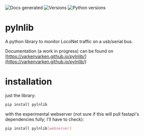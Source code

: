 ![Docs generated](https://github.com/varkenvarken/pylnlib/actions/workflows/black.yml/badge.svg)
![Versions](https://img.shields.io/pypi/v/pylnlib)
![Python versions](https://img.shields.io/pypi/pyversions/pylnlib)

# pylnlib
A python library to monitor LocoNet traffic on a usb/serial bus.

Documentation (a work in progress) can be found on [https://varkenvarken.github.io/pylnlib/](https://varkenvarken.github.io/pylnlib/)

# installation

just the library:

```bash
pip install pylnlib
```

with the experimental webserver (not sure if this will pull fastapi's dependencies fully; I'll have to check):

```bash
pip install pylnlib[webserver]
```
